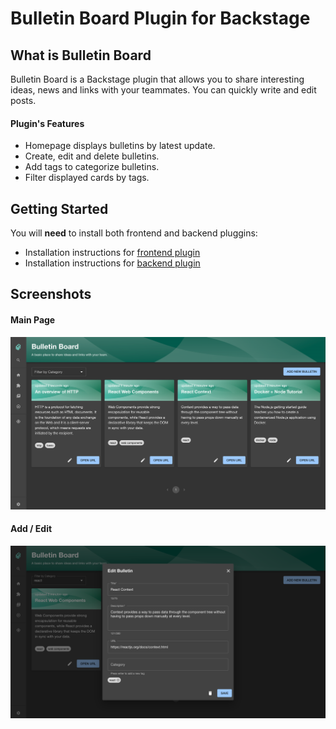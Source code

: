 # Bulletin Board Plugin for Backstage

## What is Bulletin Board

Bulletin Board is a Backstage plugin that allows you to share interesting ideas, news and links with your teammates. You can quickly write and edit posts.

#### Plugin's Features

- Homepage displays bulletins by latest update.
- Create, edit and delete bulletins.
- Add tags to categorize bulletins.
- Filter displayed cards by tags.

## Getting Started

You will **need** to install both frontend and backend pluggins:

- Installation instructions for [frontend plugin](./bulletin-board/README.md)
- Installation instructions for [backend plugin](./bulletin-board-backend/README.md)

## Screenshots

#### Main Page

![homepage](media/homepage.png)

#### Add / Edit

![add/edit](media/edit.png)
